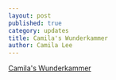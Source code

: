 ```yaml
---
layout: post
published: true
category: updates
title: Camila's Wunderkammer
author: Camila Lee
---
```

[Camila's Wunderkammer](https://docs.google.com/presentation/d/1rweHly3TjyFVNvqP2IGf0ML9oE_YKl1Wv_mnTmzLl1s/edit?usp=sharing)
